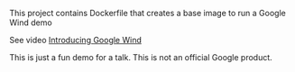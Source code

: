 This project contains Dockerfile that creates a base image to run a Google Wind demo

See video [Introducing Google Wind](https://www.youtube.com/watch?v=QAwL0O5nXe0)

This is just a fun demo for a talk. This is not an official Google product.
